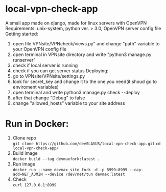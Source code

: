# local-vpn-check-app
A small app made on django, made for linux servers with OpenVPN
Requirements: unix-system, python ver. > 3.0, OpenVPN server config file
Getting started:
1. open file VPNsite/VPNcheck/views.py" and change "path" variable to your OpenVPN config file
2. open terminal in VPNsite directory and write "python3 manage.py runserver"
3. check if local server is running
4. check if you can get server status
Deploying:
1. go to VPNsite/VPNsite/settings.py
2. look for secret_key and change it to the one you need(it shoud go to enviroment variables)
3. open terminal and write python3 manage.py check --deploy
4. after that change "Debug" to false
5. change "allowed_hosts" variable to your site address


# Run in Docker:
1. Clone repo \
`git clone https://github.com/devSLAVUS/local-vpn-check-app.git` 
`cd local-vpn-check-app/` 
2. Build image \
`docker build --tag devmaxfork:latest .` 
3. Run image \
`docker run --name devmax_site_fork -d -p 8999:8999 --cap-add=NET_ADMIN --device /dev/net/tun devmax:latest` 
4. Check \
`curl 127.0.0.1:8999` 
